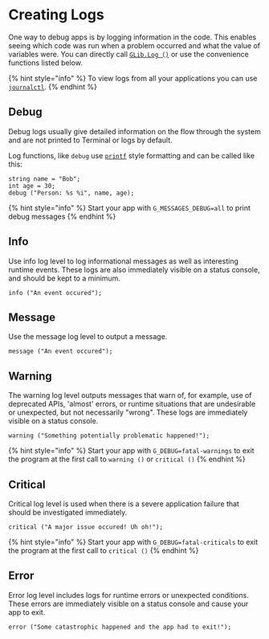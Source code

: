 # Creating Logs

One way to debug apps is by logging information in the code. This enables seeing which code was run when a problem occurred and what the value of variables were. You can directly call [`GLib.Log ()`](https://valadoc.org/glib-2.0/GLib.log.html) or use the convenience functions listed below.

{% hint style="info" %}
To view logs from all your applications you can use [`journalctl`](https://www.digitalocean.com/community/tutorials/how-to-use-journalctl-to-view-and-manipulate-systemd-logs).
{% endhint %}

## Debug

Debug logs usually give detailed information on the flow through the system and are not printed to Terminal or logs by default.

Log functions, like `debug` use [`printf`](http://www.cplusplus.com/reference/cstdio/printf/) style formatting and can be called like this:

```vala
string name = "Bob";
int age = 30;
debug ("Person: %s %i", name, age);
```

{% hint style="info" %}
Start your app with `G_MESSAGES_DEBUG=all` to print debug messages
{% endhint %}

## Info

Use info log level to log informational messages as well as interesting runtime events. These logs are also immediately visible on a status console, and should be kept to a minimum.

```vala
info ("An event occured");
```

## Message

Use the message log level to output a message.

```vala
message ("An event occured");
```

## Warning

The warning log level outputs messages that warn of, for example, use of deprecated APIs, 'almost' errors, or runtime situations that are undesirable or unexpected, but not necessarily "wrong". These logs are immediately visible on a status console.

```vala
warning ("Something potentially problematic happened!");
```

{% hint style="info" %}
Start your app with `G_DEBUG=fatal-warnings` to exit the program at the first call to `warning ()` or `critical ()`
{% endhint %}

## Critical

Critical log level is used when there is a severe application failure that should be investigated immediately.

```vala
critical ("A major issue occured! Uh oh!");
```

{% hint style="info" %}
Start your app with `G_DEBUG=fatal-criticals` to exit the program at the first call to `critical ()`
{% endhint %}

## Error

Error log level includes logs for runtime errors or unexpected conditions. These errors are immediately visible on a status console and cause your app to exit.

```vala
error ("Some catastrophic happened and the app had to exit!");
```
